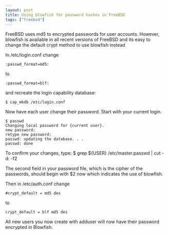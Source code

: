 ```yaml
---
layout: post
title: Using blowfish for password hashes in FreeBSD
tags: ["freebsd"]
---
```

FreeBSD uses md5 to encrypted passwords for user accounts.
However, blowfish is available in all recent versions of FreeBSD
and its easy to change the default crypt method to use blowfish instead

In /etc/login.conf change

	:passwd_format=md5:

to

	:passwd_format=blf:

and recreate the login capability database:

	$ cap_mkdb /etc/login.conf

Now have each user change their password. Start with your current login.

	$ passwd
	Changing local password for {current user}.
	new password:
	retype new password:
	passwd: updating the database. . .
	passwd: done

To confirm your changes, type:
	$ grep ${USER} /etc/master.passwd | cut -d: -f2

The second field in your password file, which is the cipher of the
passwords, should begin with $2 now which indicates the use of
blowfish.

Then in /etc/auth.conf change

	#crypt_default = md5 des

to

	crypt_default = blf md5 des

All new users you now create with adduser will now have their
password encrypted in Blowfish.

